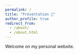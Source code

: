 ```yaml
---
permalink: /
title: "Présentation 👋"
author_profile: true
redirect_from: 
  - /about/
  - /about.html
---
```


Welcome on my personal website.
